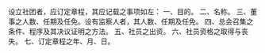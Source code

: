 设立社团者，应订定章程，其应记载之事项如左：
一、目的。
二、名称。
三、董事之人数、任期及任免。设有监察人者，其人数、任期及任免。
四、总会召集之条件、程序及其决议证明之方法。
五、社员之出资。
六、社员资格之取得与丧失。
七、订定章程之年、月、日。